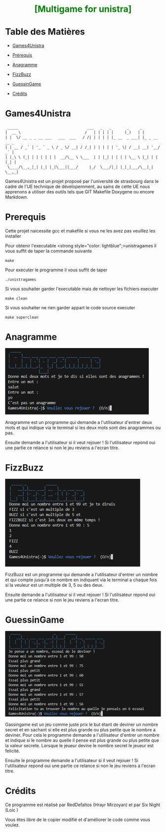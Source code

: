 <h1 style="text-align: center; color: green;">[Multigame for unistra]</h1>

Table des Matières
=

* [Games4Unistra](#Games4Unistra)

* [Prérequis](#Prerequis)

* [Anagramme](#Anagramme)

* [FizzBuzz](#FizzBuzz)

* [GuessinGame](#GuessinGame)

* [Crédits](#Crédits)

Games4Unistra
=
```
 _____                               ___   _   _       _     _
|  __ \                             /   | | | | |     (_)   | |
| |  \/ __ _ _ __ ___   ___  ___   / /| | | | | |_ __  _ ___| |_ _ __ __ _
| | __ / _` | '_ ` _ \ / _ \/ __| / /_| | | | | | '_ \| / __| __| '__/ _` |
| |_\ \ (_| | | | | | |  __/\__ \ \___  | | |_| | | | | \__ \ |_| | | (_| |
 \____/\__,_|_| |_| |_|\___||___/     |_/  \___/|_| |_|_|___/\__|_|  \__,_|
```
Games4Unistra est un projet proposé par l'université de strasbourg dans le cadre de l'UE technique de dévelopemment, au sains de cette UE nous apprenons a utiliser des outils tels que GIT Makefile Doxygene ou encore Markdown.

Prerequis
=
Cette projet naicessite gcc et makefile si vous ne les avez pas veuillez les installer

Pour obtenir l'executable <strong style="color: lightblue";>unistragames</strong> il vous suffit de taper la commande suivante

    make

Pour executer le programme il vous suffit de taper

    ./unistragames


Si vous souhaiter garder l'executable mais de nettoyer les fichiers executer

    make clean

Si vous souhaiter ne rien garder appart le code source executer

    make superclean


Anagramme
=

![Anagramme](asset/anagramme.png)

Anagramme est un programme qui demande a l'utilisateur d'entrer deux mots et qui indique via le terminal si les deux mots sont des anagrammes ou pas.

Ensuite demande a l'utilisateur si il veut rejouer !
Si l'utilisateur repond oui une partie ce relance si non le jeu reviens a l'ecran titre.

FizzBuzz
=

![FizzBuzz](asset/fizzbuzz.png)

FizzBuzz est un programme qui demande a l'utilisateur d'entrer un nombre et qui compte jusqu'à ce nombre en indiquant via le terminal a chaque fois si la veuleur est un multiple de 3, 5 ou des deux.

Ensuite demande a l'utilisateur si il veut rejouer !
Si l'utilisateur repond oui une partie ce relance si non le jeu reviens a l'ecran titre.

GuessinGame
=

![GuessinGame](asset/guessingame.png)

Gassingame est un jeu comme juste prix le but étant de deviner un nombre secret et en sachant si elle est plus grande ou plus petite que le nombre a deviner. Pour cela le programme demande a l'utilisateur d'entrer un nombre et indique si le nombre au quelle il pense est plus grande ou plus petite que la valeur secrete. Lorsque le jeueur devine le nombre secret le jeueur est felicité.

Ensuite le programme demande a l'utilisateur si il veut rejouer !
Si l'utilisateur repond oui une partie ce relance si non le jeu reviens a l'ecran titre.

Crédits
=

Ce programme est réalisé par RedDefaltos (Hrayr Mirzoyan) et par Six Night (Loic )

Vous êtes libre de le copier modifié et d'améliorer le code comme vous voulez.